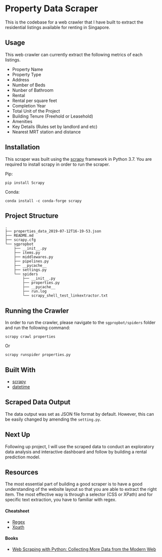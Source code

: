 # Property Data Scraper

This is the codebase for a web crawler that I have built to extract the residential listings available for renting in Singapore.

## Usage
This web crawler can currently extract the following metrics of each listings.

* Property Name
* Property Type
* Address
* Number of Beds
* Nunber of Bathroom
* Rental
* Rental per square feet
* Completion Year
* Total Unit of the Project
* Building Tenure (Freehold or Leasehold)
* Amenities
* Key Details (Rules set by landlord and etc)
* Nearest MRT station and distance

## Installation
This scraper was built using the [scrapy](https://scrapy.org/) framework in Python 3.7. You are required to install scrapy in order to run the scraper.

Pip:
```
pip install Scrapy
```

Conda:
```
conda install -c conda-forge scrapy
```


## Project Structure
```
.
├── properties_data_2019-07-12T16-19-53.json
├── README.md
├── scrapy.cfg
└── sgpropbot
    ├── __init__.py
    ├── items.py
    ├── middlewares.py
    ├── pipelines.py
    ├── __pycache__
    ├── settings.py
    └── spiders
        ├── __init__.py
        ├── properties.py
        ├── __pycache__
        ├── run.log
        └── scrapy_shell_test_linkextractor.txt
```

## Running the Crawler
In order to run the crawler, please navigate to the ``sgpropbot/spiders`` folder and run the following command:
```
scrapy crawl properties
```
Or
```
scrapy runspider properties.py
```

## Built With
* [scrapy](https://scrapy.org/)
* [datetime](https://docs.python.org/3.7/library/datetime.html)

## Scraped Data Output
The data output was set as JSON file format by default. However, this can be easily changed by amending the `setting.py`.

## Next Up
Following up project, I will use the scraped data to conduct an exploratory data analysis and interactive dashboard and follow by building a rental prediction model.

## Resources
The most essential part of building a good scraper is to have a good understanding of the website layout so that you are able to extract the right item. The most effective way is through a selector (CSS or XPath) and for specific text extraction, you have to familiar with regex.

#### Cheatsheet
* [Regex]()
* [Xpath]()

#### Books
* [Web Scraping with Python: Collecting More Data from the Modern Web](https://www.amazon.com/gp/product/1491985577/ref=as_li_qf_asin_il_tl?ie=UTF8&tag=josephkokchin-20&creative=9325&linkCode=as2&creativeASIN=1491985577&linkId=63f357e7ae6786d82bcc3620928e484a)
